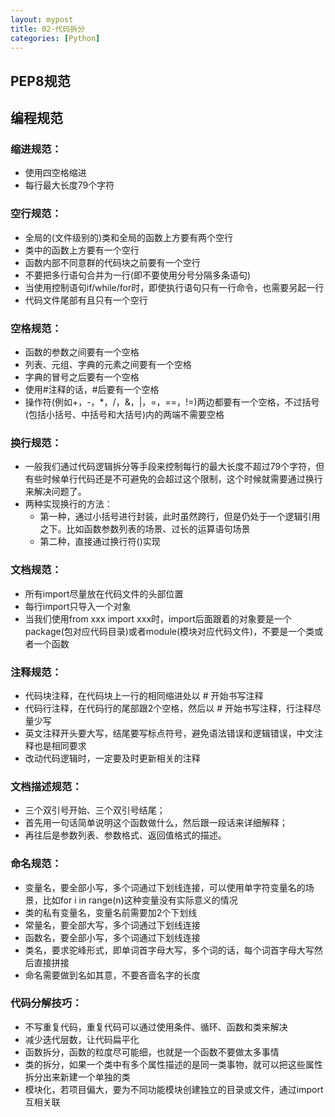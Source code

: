 ```yaml
---
layout: mypost
title: 02-代码拆分
categories: [Python]
---
```


## PEP8规范

## 编程规范

### 缩进规范：

- 使用四空格缩进
- 每行最大长度79个字符

### 空行规范：

- 全局的(文件级别的)类和全局的函数上方要有两个空行
- 类中的函数上方要有一个空行
- 函数内部不同意群的代码块之前要有一个空行
- 不要把多行语句合并为一行(即不要使用分号分隔多条语句)
- 当使用控制语句if/while/for时，即使执行语句只有一行命令，也需要另起一行
- 代码文件尾部有且只有一个空行

### 空格规范：

- 函数的参数之间要有一个空格
- 列表、元组、字典的元素之间要有一个空格
- 字典的冒号之后要有一个空格
- 使用#注释的话，#后要有一个空格
- 操作符(例如+，-，*，/，&，|，=，==，!=)两边都要有一个空格，不过括号(包括小括号、中括号和大括号)内的两端不需要空格

### 换行规范：

- 一般我们通过代码逻辑拆分等手段来控制每行的最大长度不超过79个字符，但有些时候单行代码还是不可避免的会超过这个限制，这个时候就需要通过换行来解决问题了。
- 两种实现换行的方法： 
  - 第一种，通过小括号进行封装，此时虽然跨行，但是仍处于一个逻辑引用之下。比如函数参数列表的场景、过长的运算语句场景
  - 第二种，直接通过换行符(\)实现

### 文档规范：

- 所有import尽量放在代码文件的头部位置
- 每行import只导入一个对象
- 当我们使用from xxx import xxx时，import后面跟着的对象要是一个package(包对应代码目录)或者module(模块对应代码文件)，不要是一个类或者一个函数

### 注释规范：

- 代码块注释，在代码块上一行的相同缩进处以 # 开始书写注释
- 代码行注释，在代码行的尾部跟2个空格，然后以 # 开始书写注释，行注释尽量少写
- 英文注释开头要大写，结尾要写标点符号，避免语法错误和逻辑错误，中文注释也是相同要求
- 改动代码逻辑时，一定要及时更新相关的注释

### 文档描述规范：

- 三个双引号开始、三个双引号结尾；
- 首先用一句话简单说明这个函数做什么，然后跟一段话来详细解释；
- 再往后是参数列表、参数格式、返回值格式的描述。

### 命名规范：

- 变量名，要全部小写，多个词通过下划线连接，可以使用单字符变量名的场景，比如for i in range(n)这种变量没有实际意义的情况
- 类的私有变量名，变量名前需要加2个下划线
- 常量名，要全部大写，多个词通过下划线连接
- 函数名，要全部小写，多个词通过下划线连接
- 类名，要求驼峰形式，即单词首字母大写，多个词的话，每个词首字母大写然后直接拼接
- 命名需要做到名如其意，不要吝啬名字的长度

### 代码分解技巧：

- 不写重复代码，重复代码可以通过使用条件、循环、函数和类来解决
- 减少迭代层数，让代码扁平化
- 函数拆分，函数的粒度尽可能细，也就是一个函数不要做太多事情
- 类的拆分，如果一个类中有多个属性描述的是同一类事物，就可以把这些属性拆分出来新建一个单独的类
- 模块化，若项目偏大，要为不同功能模块创建独立的目录或文件，通过import互相关联
